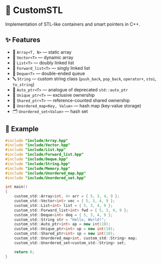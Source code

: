 # 🚀 CustomSTL

Implementation of STL-like containers and smart pointers in C++.

## ✨ Features
- 📂 `Array<T, N>` — static array  
- 📂 `Vector<T>` — dynamic array  
- 📂 `List<T>` — doubly linked list  
- 📂 `Forward_list<T>` — singly linked list  
- 📂 `Deque<T>` — double-ended queue  
- 🔤 `String` — custom string class (`push_back`, `pop_back`, `operator+`, `stoi`, `to_string`)  
- 🧠 `Auto_ptr<T>` — analogue of deprecated `std::auto_ptr`  
- 🧠 `Unique_ptr<T>` — exclusive ownership  
- 🧠 `Shared_ptr<T>` — reference-counted shared ownership  
- 🔑 `Unordered_map<Key, Value>` — hash map (key-value storage)  
- 🗂 `Unordered_set<Value>` — hash set  

## 🔧 Example
```cpp
#include "include/Array.hpp"
#include "include/Vector.hpp"
#include "include/List.hpp"
#include "include/Forward_list.hpp"
#include "include/Deque.hpp"
#include "include/String.hpp"
#include "include/Memory.hpp"
#include "include/Unordered_map.hpp"
#include "include/Unordered_set.hpp"

int main()
{
    custom_std::Array<int, 4> arr = { 5, 3, 4, 9 };
    custom_std::Vector<int> vec = { 5, 3, 4, 9 };
    custom_std::List<int> list = { 5, 3, 4, 9 };
    custom_std::Forward_list<int> fwd = { 5, 3, 4, 9 };
    custom_std::Deque<int> deq = { 5, 3, 4, 9 };
    custom_std::String str = "Hello, World!";
    custom_std::Auto_ptr<int> ap = new int(10);
    custom_std::Unique_ptr<int> up = new int(10);
    custom_std::Shared_ptr<int> sp = new int(10);
    custom_std::Unordered_map<int, custom_std::String> map;
    custom_std::Unordered_set<custom_std::String> set;

    return 0;
}
